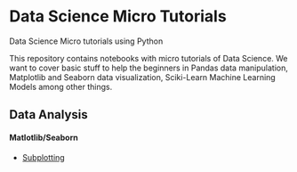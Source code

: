 # Data Science Micro Tutorials
Data Science Micro tutorials using Python

This repository contains notebooks with micro tutorials of Data Science. We want to cover basic stuff to help the beginners in Pandas data manipulation, Matplotlib and Seaborn data visualization, Sciki-Learn Machine Learning Models among other things.

## Data Analysis

#### Matlotlib/Seaborn
- [Subplotting](https://github.com/thalesbruno/ds-micro-tutorials/blob/master/data-analysis/subplotting.ipynb)


